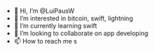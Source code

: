 - 👋 Hi, I’m @LuiPausW
- 👀 I’m interested in bitcoin, swift, lightning
- 🌱 I’m currently learning swift
- 💞️ I’m looking to collaborate on app developing
- 📫 How to reach me s

<!---
LuiPausW/LuiPausW is a ✨ special ✨ repository because its `README.md` (this file) appears on your GitHub profile.
You can click the Preview link to take a look at your changes.
--->

